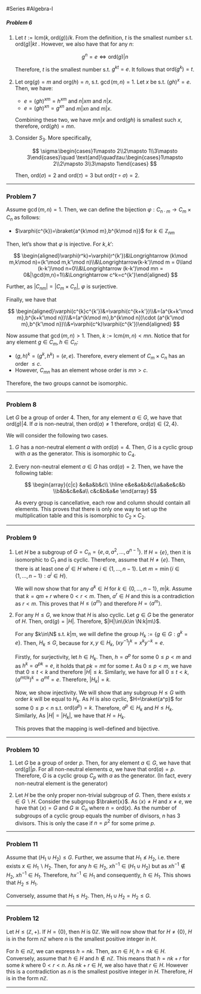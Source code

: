 #Series #Algebra-I 
##### Problem 6
1. Let $t:=\text{lcm}(k,\text{ord}(g))/k$. From the definition, $t$ is the smallest number s.t. $\text{ord}(g)|kt$ . However, we also have that for any $n$:
    
    $$ g^n=e\iff \text{ord}(g)|n $$
    
    Therefore, $t$ is the smallest number s.t. $g^{kt}=e$. It follows that $\text{ord}(g^k)=t$.
    
2. Let $\text{org}(g)=m$ and $\text{org}(h)=n$, s.t. $\gcd(m,n)=1$. Let $x$ be s.t. $(gh)^x = e$. Then, we have:
    
    - $e=(gh)^{xm}=h^{xm}$ and $n|xm$ and $n|x$.
    - $e=(gh)^{xn}=g^{xn}$ and $m|xn$ and $m|x$.
    
    Combining these two, we have $mn|x$ and $\text{ord}(gh)$ is smallest such $x$, therefore, $\text{ord}(gh)=mn$.
    

    
3. Consider $S_3$. More specifically,
    
    $$ \sigma:\begin{cases}1\mapsto 2\\2\mapsto 1\\3\mapsto 3\end{cases}\quad \text{and}\quad\tau:\begin{cases}1\mapsto 2\\2\mapsto 3\\3\mapsto 1\end{cases} $$
    
    Then, $\text{ord}(\sigma) = 2$ and $\text{ord}(\tau)=3$ but $\text{ord}(\tau\circ \sigma)=2$.
    

---

### Problem 7

Assume $\gcd(m,n)=1$. Then, we can define the bijection $\varphi:C_{n\cdot m}\to C_m\times C_n$ as follows:

- $\varphi(c^{k})=\braket{a^{k\mod m},b^{k\mod n}}$ for $k\in\mathbb{Z}_{nm}$

Then, let’s show that $\varphi$ is injective. For $k,k'$:

$$ \begin{aligned}\varphi(r^k)=\varphi(r^{k'})&\Longrightarrow (k\mod m,k\mod n)=(k'\mod m,k'\mod n)\\&\Longrightarrow(k-k')\mod m = 0\land (k-k')\mod n=0\\&\Longrightarrow (k-k')\mod mn = 0&|\gcd(m,n)=1\\&\Longrightarrow c^k=c^{k'}\end{aligned} $$

Further, as $|C_{nm}|=|C_m\times C_n|$, $\varphi$ is surjective.

Finally, we have that

$$ \begin{aligned}\varphi(c^{k}c^{k'})&=\varphi(c^{k+k'})\\&=(a^{k+k'\mod m},b^{k+k'\mod n})\\&=(a^{k\mod m},b^{k\mod n})\cdot (a^{k'\mod m},b^{k'\mod n})\\&=\varphi(c^k)\varphi(c^{k'})\end{aligned} $$

Now assume that $\gcd(m,n)>1$. Then, $k:=\text{lcm}(m,n)<mn$. Notice that for any element $g\in C_m,h\in C_n$:

- $(g,h)^k=(g^k,h^k)=(e,e)$. Therefore, every element of $C_m\times C_n$ has an order $\le c$.
- However, $C_{mn}$ has an element whose order is $mn>c$.

Therefore, the two groups cannot be isomorphic.

---

### Problem 8

Let $G$ be a group of order 4. Then, for any element $a\in G$, we have that $\text{ord}(g)|4$. If $a$ is non-neutral, then $\text{ord}(a)\ne 1$ therefore, $\text{ord}(a)\in\{2,4\}$.

We will consider the following two cases.

1. $G$ has a non-neutral element $a$ with $\text{ord}(a)=4$. Then, $G$ is a cyclic group with $a$ as the generator. This is isomorphic to $C_4$.
    
2. Every non-neutral element $a\in G$ has $\text{ord}(a)=2$. Then, we have the following table:
    
    $$ \begin{array}{c|c} &e&a&b&c\\ \hline e&e&a&b&c\\a&a&e&c&b \\b&b&c&e&a\\ c&c&b&a&e \end{array} $$
    
    As every group is cancellative, each row and column should contain all elements. This proves that there is only one way to set up the multiplication table and this is isomorphic to $C_2\times C_2$.
    

---

### Problem 9

1. Let $H$ be a subgroup of $G=C_n=\{e,a,a^2,...,a^{n-1}\}$. If $H=\{e\}$, then it is isomorphic to $C_1$ and is cyclic. Therefore, assume that $H\ne \{e\}$. Then, there is at least one $a^i\in H$ where $i\in\{1,...,n-1\}$. Let $m=\min\{i\in\{1,...,n-1\}:a^i\in H\}$.
    
    We will now show that for any $a^k\in H$ for $k\in\{0,...,n-1\}$, $m|k$. Assume that $k=qm+r$ where $0< r<m$. Then, $a^r\in H$ and this is a contradiction as $r<m$. This proves that $H\le \langle a^m\rangle$ and therefore $H=\langle a^m\rangle$.
    
2. For any $H\le G$, we know that $H$ is also cyclic. Let $g\in G$ be the generator of $H$. Then, $\text{ord}(g)=|H|$. Therefore, $|H|\in\{k\in \N:k|m\}$.
    
    For any $k\in\N$ s.t. $k|m$, we will define the group $H_k:=\{g\in G:g^k=e\}$. Then, $H_k\le G$, because for $x,y\in H_k$, $(xy^{-1})^k=x^ky^{-k}=e$.
    
    Firstly, for surjectivity, let $h\in H_k$. Then, $h=a^p$ for some $0\le p<m$ and as $h^k=a^{pk}=e$, it holds that $pk=mt$ for some $t$. As $0\le p<m$, we have that $0\le t<k$ and therefore $|H|\le k$. Similarly, we have for all $0\le t<k$, $(a^{mt/k})^k=a^{mt}=e$. Therefore, $|H_k|= k$.
    
    Now, we show injectivity. We will show that any subgroup $H\le G$ with order $k$ will be equal to $H_k$. As $H$ is also cyclic, $H=\braket{a^p}$ for some $0\le p<n$ s.t. $\text{ord}(a^p)=k$. Therefore, $a^p\in H_k$ and $H\le H_k$. Similarly, As $|H|=|H_k|$, we have that $H=H_k$.
    
    This proves that the mapping is well-defined and bijective.
    

---

### Problem 10

1. Let $G$ be a group of order $p$. Then, for any element $a\in G$, we have that $\text{ord}(g)|p$. For all non-neutral elements $a$, we have that $\text{ord}(a)=p$. Therefore, $G$ is a cyclic group $C_p$ with $a$ as the generator. (In fact, every non-neutral element is the generator)
    
    
2. Let $H$ be the only proper non-trivial subgroup of $G$. Then, there exists $x\in G\backslash H$. Consider the subgroup $\braket{x}$. As $\langle x\rangle \ne H$ and $x\ne e$, we have that $\langle x\rangle =G$ and $G\cong C_n$ where $n=\text{ord}(x)$. As the number of subgroups of a cyclic group equals the number of divisors, $n$ has 3 divisors. This is only the case if $n=p^2$ for some prime $p$.
    

---

### Problem 11

Assume that $(H_1\cup H_2)\le G$. Further, we assume that $H_1\not\le H_2$, i.e. there exists $x\in H_1\backslash H_2$. Then, for any $h\in H_2$, $xh^{-1}\in (H_1\cup H_2)$ but as $xh^{-1}\notin H_2$, $xh^{-1}\in H_1$. Therefore, $hx^{-1}\in H_1$ and consequently, $h\in H_1$. This shows that $H_2\le H_1$.

Conversely, assume that $H_1\le H_2$. Then, $H_1\cup H_2=H_2\le G$.

---

### Problem 12

Let $H\le (\mathbb{Z},+)$. If $H=\{0\}$, then $H$ is $0\mathbb{Z}$. We will now show that for $H\ne \{0\}$, $H$ is in the form $n\mathbb{Z}$ where $n$ is the smallest positive integer in $H$.

For $h\in n\mathbb{Z}$, we can express $h=nk$. Then, as $n\in H$, $h=nk\in H$. Conversely, assume that $h\in H$ and $h\notin n\mathbb{Z}$. This means that $h=nk+r$ for some $k$ where $0<r<n$. As $nk+r\in H$, we also have that $r\in H$. However this is a contradiction as $n$ is the smallest positive integer in $H$. Therefore, $H$ is in the form $n\mathbb{Z}$.

---